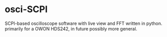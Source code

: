 # osci-SCPI
SCPI-based oscilloscope software with live view and FFT written in python. primarily for a OWON HDS242, in future possibly more general.
